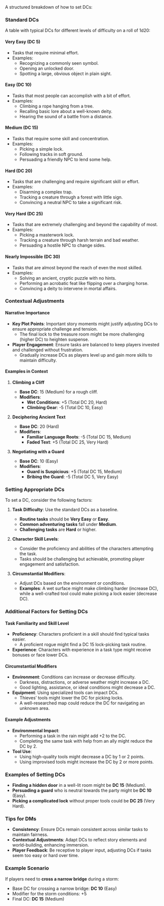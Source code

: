 A structured breakdown of how to set DCs:

### Standard DCs
A table with typical DCs for different levels of difficulty on a roll of 1d20:

#### Very Easy (DC 5)
- Tasks that require minimal effort.
- Examples:
   - Recognizing a commonly seen symbol.
   - Opening an unlocked door.
   - Spotting a large, obvious object in plain sight.

#### Easy (DC 10)
- Tasks that most people can accomplish with a bit of effort.
- Examples:
   - Climbing a rope hanging from a tree.
   - Recalling basic lore about a well-known deity.
   - Hearing the sound of a battle from a distance.

#### Medium (DC 15)
- Tasks that require some skill and concentration.
- Examples:
   - Picking a simple lock.
   - Following tracks in soft ground.
   - Persuading a friendly NPC to lend some help.

#### Hard (DC 20)
- Tasks that are challenging and require significant skill or effort.
- Examples:
   - Disarming a complex trap.
   - Tracking a creature through a forest with little sign.
   - Convincing a neutral NPC to take a significant risk.

#### Very Hard (DC 25)
- Tasks that are extremely challenging and beyond the capability of most.
- Examples:
   - Picking a masterwork lock.
   - Tracking a creature through harsh terrain and bad weather.
   - Persuading a hostile NPC to change sides.

#### Nearly Impossible (DC 30)
- Tasks that are almost beyond the reach of even the most skilled.
- Examples:
   - Solving an ancient, cryptic puzzle with no hints.
   - Performing an acrobatic feat like flipping over a charging horse.
   - Convincing a deity to intervene in mortal affairs.

### Contextual Adjustments

#### Narrative Importance
- **Key Plot Points**: Important story moments might justify adjusting DCs to ensure appropriate challenge and tension.
   - The final lock to the treasure room might be more challenging (higher DC) to heighten suspense.
- **Player Engagement**: Ensure tasks are balanced to keep players invested and challenged without frustration.
   - Gradually increase DCs as players level up and gain more skills to maintain difficulty.

#### Examples in Context

1. **Climbing a Cliff**
   - **Base DC**: 15 (Medium) for a rough cliff.
   - **Modifiers**:
      - **Wet Conditions**: +5 (Total DC 20, Hard)
      - **Climbing Gear**: -5 (Total DC 10, Easy)

2. **Deciphering Ancient Text**
   - **Base DC**: 20 (Hard)
   - **Modifiers**:
      - **Familiar Language Roots**: -5 (Total DC 15, Medium)
      - **Faded Text**: +5 (Total DC 25, Very Hard)

3. **Negotiating with a Guard**
   - **Base DC**: 10 (Easy)
   - **Modifiers**:
      - **Guard is Suspicious**: +5 (Total DC 15, Medium)
      - **Bribing the Guard**: -5 (Total DC 5, Very Easy)

### Setting Appropriate DCs
To set a DC, consider the following factors:

1. **Task Difficulty**: Use the standard DCs as a baseline.
    - **Routine tasks** should be **Very Easy** or **Easy**.
    - **Common adventuring tasks** fall under **Medium**.
    - **Challenging tasks** are **Hard** or higher.

2. **Character Skill Levels**:
    - Consider the proficiency and abilities of the characters attempting the task.
    - Tasks should be challenging but achievable, promoting player engagement and satisfaction.

3. **Circumstantial Modifiers**:
    - Adjust DCs based on the environment or conditions.
    - **Examples**: A wet surface might make climbing harder (increase DC), while a well-crafted tool could make picking a lock easier (decrease DC).

### Additional Factors for Setting DCs

#### Task Familiarity and Skill Level
- **Proficiency**: Characters proficient in a skill should find typical tasks easier.
   - A proficient rogue might find a DC 15 lock-picking task routine.
- **Experience**: Characters with experience in a task type might receive bonuses or face lower DCs.

#### Circumstantial Modifiers
- **Environment**: Conditions can increase or decrease difficulty.
   - Darkness, distractions, or adverse weather might increase a DC.
   - Good lighting, assistance, or ideal conditions might decrease a DC.
- **Equipment**: Using specialized tools can impact DCs.
   - Thieves’ tools might lower the DC for picking locks.
   - A well-researched map could reduce the DC for navigating an unknown area.

#### Example Adjustments
- **Environmental Impact**:
   - Performing a task in the rain might add +2 to the DC.
   - Completing the same task with help from an ally might reduce the DC by 2.
- **Tool Use**:
   - Using high-quality tools might decrease a DC by 1 or 2 points.
   - Using improvised tools might increase the DC by 2 or more points.

### Examples of Setting DCs

- **Finding a hidden door** in a well-lit room might be **DC 15** (Medium).
- **Persuading a guard** who is neutral towards the party might be **DC 10** (Easy).
- **Picking a complicated lock** without proper tools could be **DC 25** (Very Hard).

### Tips for DMs

- **Consistency**: Ensure DCs remain consistent across similar tasks to maintain fairness.
- **Contextual Adjustments**: Adapt DCs to reflect story elements and world-building, enhancing immersion.
- **Player Feedback**: Be receptive to player input, adjusting DCs if tasks seem too easy or hard over time.

### Example Scenario
If players need to **cross a narrow bridge** during a storm:
- Base DC for crossing a narrow bridge: **DC 10** (Easy)
- Modifier for the storm conditions: +5
- Final DC: **DC 15** (Medium)
